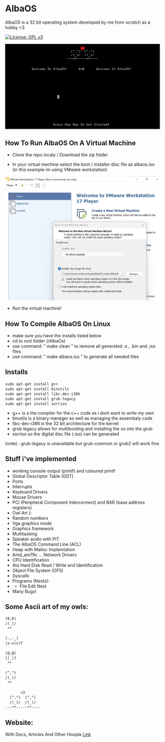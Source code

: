 # AlbaOS #
AlbaOS is a 32 bit operating system developed by me from scratch as a hobby <3

[![License: GPL v3](https://img.shields.io/badge/License-GPLv3-blue.svg)](https://www.gnu.org/licenses/gpl-3.0)

![AlbaOsSplash](THUMB.JPG "Alba Os Splash Screen")


## How To Run AlbaOS On A Virtual Machine

+ Clone the repo localy / Download the zip folder

+ In your virtual machine select the boot / installer disc file as albaos.iso (in this example im using VMware workstation)

![vmwarescreenshot](VMWARE.png "Setup Screenshot in vmware")


+ Run the virtual machine!

## How To Compile AlbaOS On Linux
+ make sure you have the installs listed below
+ cd to root folder (/AlbaOs)
+ use command: " make clean " to remove all generated .o , .bin and ,iso files
+ use command: " make albaos.iso " to generate all needed files



## Installs

```
sudo apt-get install g++
sudo apt-get install binutils
sudo apt-get install libc-dev-i386
sudo apt-get install grub-legacy
sudo apt-get install xorriso

```

+ g++ is a the compiler for the c++ code as i dont want to write my own
+ binutils is a binary manager as well as managing the assembaly code
+ libc-dev-i386 is the 32 bit architecture for the kernel
+ grub legacy allows for multibooting and installing the os into the grub
+ xorriso so the digital disc file (.iso) can be generated

(note) : grub-legacy is unavailable but grub-common or grub2 will work fine


## Stuff i've implemented 
+ working console output (printf) and coloured printf
+ Global Descriptor Table (GDT)
+ Ports
+ Interrupts
+ Keyboard Drivers
+ Mouse Drivers
+ PCI (Peripheral Component Interconnect) and BAR (base address registers) 
+ Owl Art (:
+ Random numbers
+ Vga graphics mode
+ Graphics framework
+ Multitasking
+ Speaker audio with PIT
+ The AlbaOS Command Line (ACL)
+ Heap with Malloc Implemtation
+ Amd_am79c ... Network Drivers
+ CPU Identification
+ Ata Hard Disk Read / Write and Identification
+ Object File System (OFS)
+ Syscalls
+ Programs (Nests):
+    - File Edit Nest
+ Many Bugs!

## Some Ascii art of my owls: 
```                
(0,0)
/)_)/
 **

(-,-_)
(x-x(v)7

(@,@)
[(_)]
 **

(^,^)
/)_)/
 **

       <3
  (^,^)  (^,^)
  /)_)/  /)_)/
---**-----**----
```

## Website:
With Docs, Articles And Other Hoopla
[Link](https://albasoftware.netlify.app/albaos)
